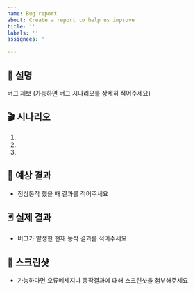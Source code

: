 ```yaml
---
name: Bug report
about: Create a report to help us improve
title: ''
labels: ''
assignees: ''

---
```


## 💁 설명

버그 제보 (가능하면 버그 시나리오를 상세히 적어주세요)

## 🎬 시나리오
1.
2.
3.

## 📢 예상 결과
- 정상동작 했을 때 결과를 적어주세요

## 🃏 실제 결과 
- 버그가 발생한 현재 동작 결과를 적어주세요

## 📌 스크린샷
- 가능하다면 오류메세지나 동작결과에 대해 스크린샷을 첨부해주세요
